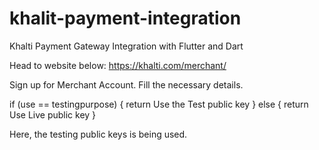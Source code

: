 # khalit-payment-integration
Khalti Payment Gateway Integration with Flutter and Dart

Head to website below:
https://khalti.com/merchant/

Sign up for Merchant Account. Fill the necessary details.

if (use == testingpurpose) {
  return Use the Test public key
  }
else
{
return Use Live public key
}

Here, the testing public keys is being used.

